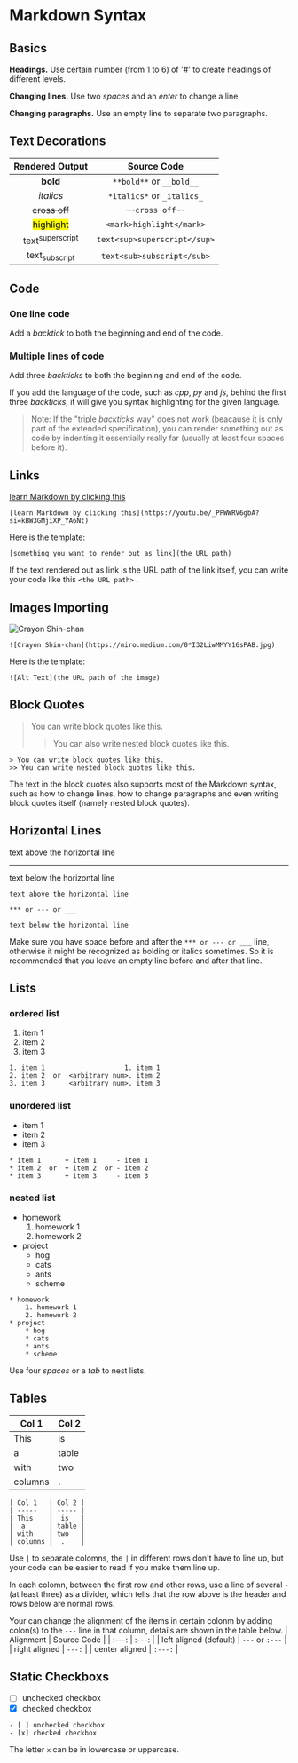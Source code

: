 # Markdown Syntax
## Basics
**Headings.**   Use certain number (from 1 to 6) of '#' to create headings of different levels.  

**Changing lines.** Use two *spaces* and an *enter* to change a line.  

**Changing paragraphs.** Use an empty line to separate two paragraphs.
## Text Decorations
| Rendered Output | Source Code |
| :-----: | :-----: |
| **bold** | `**bold**` or `__bold__` |  
| *italics* | `*italics*` or `_italics_` |   
| ~~cross off~~ | `~~cross off~~` |  
| <mark>highlight</mark> | `<mark>highlight</mark>` |   
| text<sup>superscript</sup> | `text<sup>superscript</sup>` |  
| text<sub>subscript</sub>  | `text<sub>subscript</sub>` |    
## Code
### One line code
Add a *backtick* to both the beginning and end of the code.  

### Multiple lines of code  
Add three *backticks* to both the beginning and end of the code.  

If you add the language of the code, such as *cpp*, *py* and *js*, behind the first three *backticks*, it will give you syntax highlighting for the given language.

> Note: If the "triple *backticks* way" does not work (beacause it is only part of the extended specification), you can render something out as code by indenting it essentially really far (usually at least four spaces before it).
## Links
[learn Markdown by clicking this](https://youtu.be/_PPWWRV6gbA?si=kBW3GMjiXP_YA6Nt)
```
[learn Markdown by clicking this](https://youtu.be/_PPWWRV6gbA?si=kBW3GMjiXP_YA6Nt)
```
Here is the template:
```
[something you want to render out as link](the URL path)
```
If the text rendered out as link is the URL path of the link itself, you can write your code like this `<the URL path>` .
## Images Importing
![Crayon Shin-chan](https://miro.medium.com/0*I32LiwMMYY16sPAB.jpg)
```
![Crayon Shin-chan](https://miro.medium.com/0*I32LiwMMYY16sPAB.jpg)
```
Here is the template:
```
![Alt Text](the URL path of the image)
```
## Block Quotes
> You can write block quotes like this.  
>> You can also write nested block quotes like this.
```
> You can write block quotes like this.  
>> You can write nested block quotes like this.
```
The text in the block quotes also supports most of the Markdown syntax, such as how to change lines, how to change paragraphs and even writing block quotes itself (namely nested block quotes).
## Horizontal Lines
text above the horizontal line

***

text below the horizontal line
```
text above the horizontal line

*** or --- or ___

text below the horizontal line
```
Make sure you have space before and after the `*** or --- or ___` line, otherwise it might be recognized as bolding or italics sometimes. So it is recommended that you leave an empty line before and after that line.
## Lists
### ordered list
1. item 1  
2. item 2
3. item 3
```
1. item 1                    1. item 1
2. item 2  or  <arbitrary num>. item 2
3. item 3      <arbitrary num>. item 3
```
### unordered list
* item 1
* item 2
* item 3
```
* item 1      + item 1     - item 1
* item 2  or  + item 2  or - item 2
* item 3      + item 3     - item 3
```
### nested list
* homework
    1. homework 1
    2. homework 2
* project
    * hog
    * cats
    * ants
    * scheme
```
* homework
    1. homework 1
    2. homework 2
* project
    * hog
    * cats
    * ants
    * scheme
```
Use four *spaces* or a *tab* to nest lists.
## Tables
| Col 1   | Col 2 |
| -----   | ----- |
| This    |  is   |
|  a      | table |
| with    | two   |
| columns |  .    |
```
| Col 1   | Col 2 |
| -----   | ----- |
| This    |  is   |
|  a      | table |
| with    | two   |
| columns |  .    |
```
Use `|` to separate colomns, the `|` in different rows don't have to line up, but your code can be easier to read if you make them line up.

In each colomn, between the first row and other rows, use a line of several `-` (at least three) as a divider, which tells that the row above is the header and rows below are normal rows.

Your can change the alignment of the items in certain colonm by adding colon(s) to the `---` line in that column, details are shown in the table below.
| Alignment | Source Code |
| :---: | :---: |
| left aligned (default) | `---` or `:---` | 
| right aligned | `---:` |
| center aligned | `:---:` |
## Static Checkboxs
- [ ] unchecked checkbox
- [x] checked checkbox
```
- [ ] unchecked checkbox
- [x] checked checkbox
```
The letter `x` can be in lowercase or uppercase.